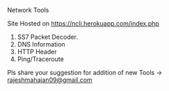 Network Tools

Site Hosted on 
https://ncli.herokuapp.com/index.php

1. SS7 Packet Decoder.
2. DNS Information
3. HTTP Header
4. Ping/Traceroute




Pls share your suggestion for addition of new Tools -> rajeshmahajan09@gmail.com

